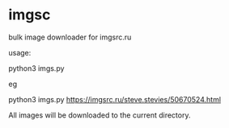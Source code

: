 # imgsc
bulk image downloader for imgsrc.ru

usage: 

python3 imgs.py <url of first album page on imgsrc.ru>

eg

python3 imgs.py https://imgsrc.ru/steve.stevies/50670524.html

All images will be downloaded to the current directory. 
